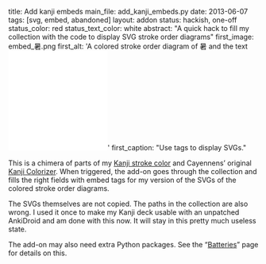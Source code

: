title: Add kanji embeds
main_file: add_kanji_embeds.py
date: 2013-06-07
tags: [svg, embed, abandoned]
layout: addon
status: hackish, one-off
status_color: red
status_text_color: white
abstract: "A quick hack to fill my collection with the code to display
SVG stroke order diagrams"
first_image: embed_暑.png
first_alt: 'A colored stroke order diagram of 暑 and the text <embed
width="200" height="200" title="Standard" src="暑.svg"></embed>'
first_caption: "Use <emded> tags to display SVGs."

This is a chimera of parts of my
[Kanji stroke color](Kanji%20stroke%20color.html) and Cayennens’
original
[Kanji Colorizer](https://ankiweb.net/shared/info/1964372878). When
triggered, the add-on goes through the collection and fills the right
fields with embed tags for my version of the SVGs of the colored
stroke order diagrams.

The SVGs themselves are not copied. The paths in the collection are
also wrong. I used it once to make my Kanji deck usable with an
unpatched AnkiDroid and am done with this now. It will stay in this
pretty much useless state.

The add-on may also need extra Python packages. See the
<q><a href="Batteries.html">Batteries</a></q> page for details on
this.
